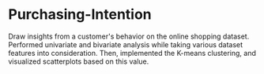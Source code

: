 # Purchasing-Intention
Draw insights from a customer's behavior on the online shopping dataset. Performed univariate and bivariate analysis while taking various dataset features into consideration. Then, implemented the K-means clustering, and visualized scatterplots based on this value.
